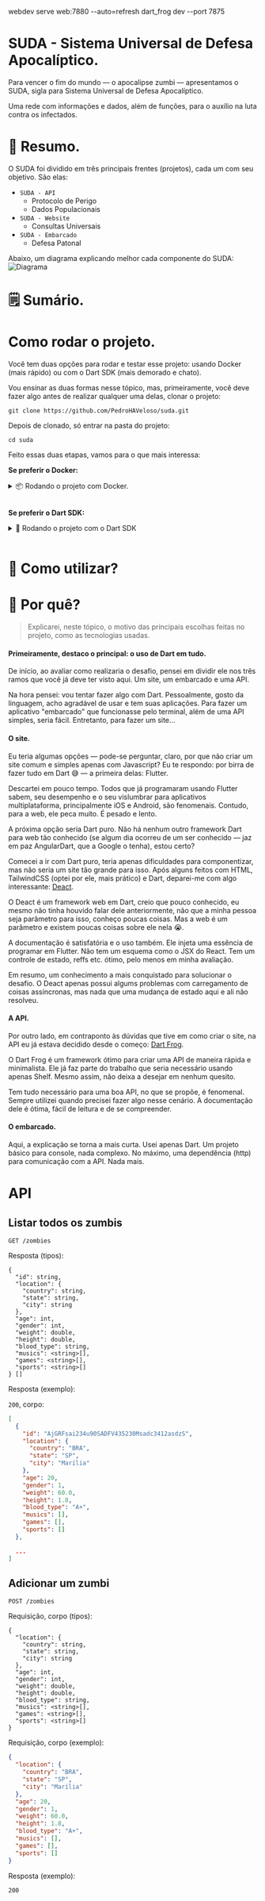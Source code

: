 webdev serve web:7880 --auto=refresh
dart_frog dev --port 7875

# SUDA - Sistema Universal de Defesa Apocalíptico.

<!-- Descrição -->
Para vencer o fim do mundo — o apocalipse zumbi — apresentamos o SUDA, sigla para Sistema Universal de Defesa Apocalíptico. 

Uma rede com informações e dados, além de funções, para o auxílio na luta contra os infectados.

# 📜 Resumo.

O SUDA foi dividido em três principais frentes (projetos), cada um com seu objetivo. São elas:

- `SUDA - API`
  - Protocolo de Perigo
  - Dados Populacionais
- `SUDA - Website`
  - Consultas Universais
- `SUDA - Embarcado`
  - Defesa Patonal

Abaixo, um diagrama explicando  melhor cada componente do SUDA:
![Diagrama](./suda_diagram.png)

# 🗒️ Sumário.

# Como rodar o projeto.

Você tem duas opções para rodar e testar esse projeto: usando Docker (mais rápido) ou com o Dart SDK (mais demorado e chato).

Vou ensinar as duas formas nesse tópico, mas, primeiramente, você deve fazer algo antes de realizar qualquer uma delas, clonar o projeto:

```shell
git clone https://github.com/PedroHAVeloso/suda.git
```

Depois de clonado, só entrar na pasta do projeto:

```shell
cd suda
``` 

Feito essas duas etapas, vamos para o que mais interessa:

**Se preferir o Docker:**
<details>
  <summary>📦️ Rodando o projeto com Docker.</summary>

  ### Vamos usar a magia do Docker para rodar?
  
  > Deixando claro: você vai precisar do [Docker](https://www.docker.com/) e do [Docker Compose](https://docs.docker.com/compose/) (mais especificamente: o Compose V2). Não vou ensinar como os instalar, clicando nos nomes deles você já terá o tutorial disso.

  Primeiramente, você precisa buildar as imagens do projeto, para isso, feito os passos anteriores (clonar o repositório e entrar na pasta dele), cole o seguinte comando no terminal:

  ```shell
  docker compose build
  ```

  Talvez demore um pouco, após finalizar, bastará iniciar os containers.

  > Deixando outro aviso: as portas 7875, 7880 e 7885 serão necessárias para esses containers e para o funcionamento do projeto, espero que elas não sejam usadas no seu computador 🙂.

  Cole o comando abaixo para criar os containers:

  ```shell
  docker compose up -d
  ```

  Pronto! Parabéns, você fez o projeto rodar. Agora, para usar o SUDA - Website, basta entrar no seu navegador no http://localhost:7880. Se quiser usar a SUDA - API, ela está no http://localhost:7875. Ademais, caso queira testar o SUDA - Embarcado, você precisará seguir os passos adicionais abaixo:

  ```shell
  docker compose exec embedded bash

  dart bin/main.dart
  ```

  Para mais detalhes de como usar cada um, vá para o tópico [Como utilizar](#como-utilizar).

</details>

<br />

**Se preferir o Dart SDK:**
<details>
  <summary>🎯 Rodando o projeto com o Dart SDK</summary>
</details>

<br />

# 🧐 Como utilizar?

# 🤔 Por quê?

> Explicarei, neste tópico, o motivo das principais escolhas feitas no projeto, como as tecnologias usadas.

#### Primeiramente, destaco o principal: o uso de Dart em tudo.

De início, ao avaliar como realizaria o desafio, pensei em dividir ele nos três ramos que você já deve ter visto aqui. Um site, um embarcado e uma API. 

Na hora pensei: vou tentar fazer algo com Dart. Pessoalmente, gosto da linguagem, acho agradável de usar e tem suas aplicações. Para fazer um aplicativo "embarcado" que funcionasse pelo terminal, além de uma API simples, seria fácil. Entretanto, para fazer um site... 

#### O site.

Eu teria algumas opções — pode-se perguntar, claro, por que não criar um site comum e simples apenas com Javascript? Eu te respondo: por birra de fazer tudo em Dart 😅 — a primeira delas: Flutter.

Descartei em pouco tempo. Todos que já programaram usando Flutter sabem, seu desempenho e o seu vislumbrar para aplicativos multiplataforma, principalmente iOS e Android, são fenomenais. Contudo, para a web, ele peca muito. É pesado e lento.

A próxima opção seria Dart puro. Não há nenhum outro framework Dart para web tão conhecido (se algum dia ocorreu de um ser conhecido — jaz em paz AngularDart, que a Google o tenha), estou certo?

Comecei a ir com Dart puro, teria apenas dificuldades para componentizar, mas não seria um site tão grande para isso. Após alguns feitos com HTML, TailwindCSS (optei por ele, mais prático) e Dart, deparei-me com algo interessante: [Deact](https://pub.dev/packages/deact).

O Deact é um framework web em Dart, creio que pouco conhecido, eu mesmo não tinha houvido falar dele anteriormente, não que a minha pessoa seja parâmetro para isso, conheço poucas coisas. Mas a web é um parâmetro e existem poucas coisas sobre ele nela 😭.

A documentação é satisfatória e o uso também. Ele injeta uma essência de programar em Flutter. Não tem um esquema como o JSX do React. Tem um controle de estado, reffs etc. ótimo, pelo menos em minha avaliação.

Em resumo, um conhecimento a mais conquistado para solucionar o desafio. O Deact apenas possui algums problemas com carregamento de coisas assíncronas, mas nada que uma mudança de estado aqui e ali não resolveu.

#### A API.

Por outro lado, em contraponto às dúvidas que tive em como criar o site, na API eu já estava decidido desde o começo: [Dart Frog](https://dartfrog.vgv.dev/).

O Dart Frog é um framework ótimo para criar uma API de maneira rápida e minimalista. Ele já faz parte do trabalho que seria necessário usando apenas Shelf. Mesmo assim, não deixa a desejar em nenhum quesito.

Tem tudo necessário para uma boa API, no que se propõe, é fenomenal. Sempre utilizei quando precisei fazer algo nesse cenário. A documentação dele é ótima, fácil de leitura e de se compreender.

#### O embarcado.

Aqui, a explicação se torna a mais curta. Usei apenas Dart. Um projeto básico para console, nada complexo. No máximo, uma dependência (http) para comunicação com a API. Nada mais. 

# API

## Listar todos os zumbis

`GET /zombies`

Resposta (tipos):

```
{
  "id": string,
  "location": {
    "country": string,
    "state": string,
    "city": string
  },
  "age": int,
  "gender": int,
  "weight": double,
  "height": double,
  "blood_type": string,
  "musics": <string>[],
  "games": <string>[],
  "sports": <string>[]
} []
```

Resposta (exemplo):

`200`, corpo:

```json
[
  {
    "id": "AjGRFsai234u90SADFV435230Msadc3412asdzS",
    "location": {
      "country": "BRA",
      "state": "SP",
      "city": "Marília"
    },
    "age": 20,
    "gender": 1,
    "weight": 60.0,
    "height": 1.8,
    "blood_type": "A+",
    "musics": [],
    "games": [],
    "sports": []
  },

  ...
]
```

## Adicionar um zumbi

`POST /zombies`

Requisição, corpo (tipos):

```
{
  "location": {
    "country": string,
    "state": string,
    "city": string
  },
  "age": int,
  "gender": int,
  "weight": double,
  "height": double,
  "blood_type": string,
  "musics": <string>[],
  "games": <string>[],
  "sports": <string>[]
}
```

Requisição, corpo (exemplo):

```json
{
  "location": {
    "country": "BRA",
    "state": "SP",
    "city": "Marília"
  },
  "age": 20,
  "gender": 1,
  "weight": 60.0,
  "height": 1.8,
  "blood_type": "A+",
  "musics": [],
  "games": [],
  "sports": []
}
```

Resposta (exemplo):

`200`